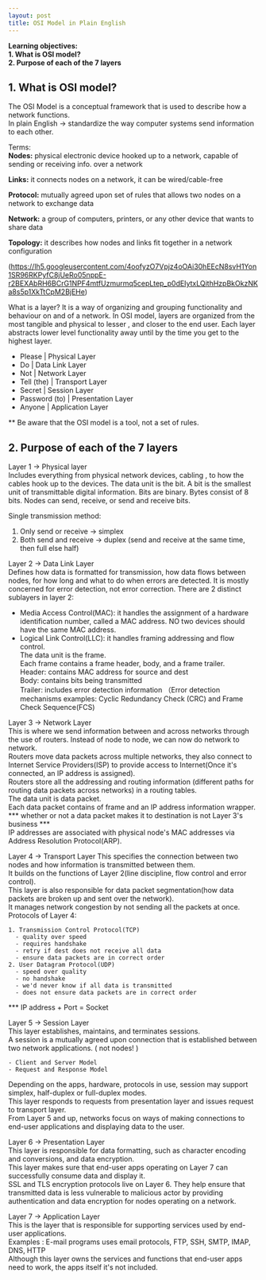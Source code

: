 ```yaml
---
layout: post
title: OSI Model in Plain English
---
```



**Learning objectives:**  
**1. What is OSI model?**  
**2. Purpose of each of the 7 layers**  

## 1. What is OSI model?  
The OSI Model is a conceptual framework that is used to describe how a network functions.   
In plain English -> standardize the way computer systems send information to each other.


Terms:  
**Nodes:** physical electronic device hooked up to a network, capable of sending or receiving info. over a network   

**Links:** it connects nodes on a network, it can be wired/cable-free   

**Protocol:** mutually agreed upon set of rules that allows two nodes on a network to exchange data  

**Network:** a group of computers, printers, or any other device that wants to share data  

**Topology:** it describes how nodes and links fit together in a network configuration

(https://lh5.googleusercontent.com/4oofyzO7Vpjz4oOAi30hEEcN8svH1Yon1SR96RKPyfC8jUeRo05nppE-r2BEXAbRH6BCrG1NPF4mtfUzmurmq5cepLtep_p0dEIytxLQithHzpBkOkzNKa8s5p1XkTtCpM2BjEHe)


What is a layer?
It is a way of organizing and grouping functionality and behaviour on and of a network.
In OSI model, layers are organized from the most tangible and physical to lesser , and closer to the end user.
Each layer abstracts lower level functionality away until by the time you get to the highest layer.


- Please | Physical Layer  
- Do | Data Link Layer  
- Not | Network Layer  
- Tell (the) | Transport Layer  
- Secret | Session Layer  
- Password (to) | Presentation Layer  
- Anyone | Application Layer  


** Be aware that the OSI model is a tool, not a set of rules.


## 2. Purpose of each of the 7 layers  
Layer 1 -> Physical layer  
Includes everything from physical network devices, cabling , to how the cables hook up to the devices.
The data unit is the bit.
A bit is the smallest unit of transmittable digital information. Bits are binary. Bytes consist of 8 bits.
Nodes can send, receive, or send and receive bits.

Single transmission method:  
1. Only send or receive -> simplex  
2. Both send and receive -> duplex (send and receive at the same time, then full else half)  


Layer 2 -> Data Link Layer  
Defines how data is formatted for transmission, how data flows between nodes, for how long and what to do when errors are detected.
It is mostly concerned for error detection, not error correction.
There are 2 distinct sublayers in layer 2:
- Media Access Control(MAC): it handles the assignment of a hardware identification number, called a MAC address. NO two devices should have the same MAC address.  
- Logical Link Control(LLC): it handles framing addressing and flow control.  
The data unit is the frame.  
Each frame contains a frame header, body, and a frame trailer.  
Header: contains MAC address for source and dest  
Body: contains bits being transmitted  
Trailer: includes error detection information （Error detection mechanisms examples: Cyclic Redundancy Check (CRC) and Frame Check Sequence(FCS)


Layer 3 -> Network Layer  
This is where we send information between and across networks through the use of routers. Instead of node to node, we can now do network to network.  
Routers move data packets across multiple networks, they also connect to Internet Service Providers(ISP) to provide access to Internet(Once it's connected, an IP address is assigned).  
Routers store all the addressing and routing information (different paths for routing data packets across networks) in a routing tables.  
The data unit is data packet.  
Each data packet contains of frame and an IP address information wrapper.   
*** whether or not a data packet makes it to destination is not Layer 3's business ***  
IP addresses are associated with physical node's MAC addresses via Address Resolution Protocol(ARP).  



Layer 4 -> Transport Layer
This specifies the connection between two nodes and how information is transmitted between them.  
It builds on the functions of Layer 2(line discipline, flow control and error control).  
This layer is also responsible for data packet segmentation(how data packets are broken up and sent over the network).  
It manages network congestion by not sending all the packets at once.  
Protocols of Layer 4:  

    1. Transmission Control Protocol(TCP)   
      - quality over speed    
      - requires handshake  
      - retry if dest does not receive all data  
      - ensure data packets are in correct order  
    2. User Datagram Protocol(UDP)  
      - speed over quality  
      - no handshake  
      - we'd never know if all data is transmitted  
      - does not ensure data packets are in correct order  


*** IP address + Port = Socket


Layer 5 -> Session Layer  
This layer establishes, maintains, and terminates sessions.  
A session is a mutually agreed upon connection that is established between two network applications. ( not nodes! )  

    - Client and Server Model
    - Request and Response Model

Depending on the apps, hardware, protocols in use, session may support simplex, half-duplex or full-duplex modes.  
This layer responds to requests from presentation layer and issues request to transport layer.  
From Layer 5 and up, networks focus on ways of making connections to end-user applications and displaying data to the user.  


Layer 6 -> Presentation Layer  
This layer is responsible for data formatting, such as character encoding and conversions, and data encryption.  
This layer makes sure that end-user apps operating on Layer 7 can successfully consume data and display it.  
SSL and TLS encryption protocols live on Layer 6. They help ensure that transmitted data is less vulnerable to malicious actor by providing authentication and data encryption for nodes operating on a network.  


Layer 7 -> Application Layer  
This is the layer that is responsible for supporting services used by end-user applications.  
Examples : E-mail programs uses email protocols, FTP, SSH, SMTP, IMAP, DNS, HTTP  
Although this layer owns the services and functions that end-user apps need to work, the apps itself it's not included.




















